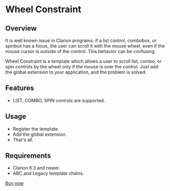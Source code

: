 # Wheel Constraint

## Overview
It is well known issue in Clarion programs: if a list control, combobox, or spinbox has a focus, the user can scroll it 
with the mouse wheel, even if the mouse cursor is outside of the control.
This behavior can be confusing.

Wheel Constraint is a template which allows a user to scroll list, combo, or spin controls by the wheel only if the mouse 
is over the control. Just add the global extension to your application, and the problem is solved.

## Features
- LIST, COMBO, SPIN controls are supported.

## Usage
- Register the template.
- Add the global extension.
- That's all.

## Requirements
- Clarion 6.3 and newer.
- ABC and Legacy template chains.

[Buy now](https://www.clarionshop.com/checkout.cfm?pid=1652&q=1&)
